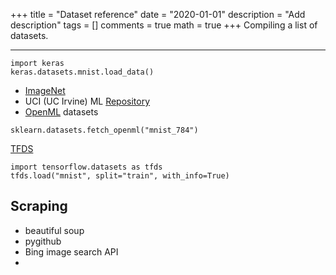 +++
title = "Dataset reference"
date = "2020-01-01"
description = "Add description"
tags = []
comments = true
math = true
+++
Compiling a list of datasets.

---
```
import keras
keras.datasets.mnist.load_data()
```


* [ImageNet](http://www.image-net.org/)
* UCI (UC Irvine) ML [Repository](https://archive.ics.uci.edu)
* [OpenML](https://www.openml.org/) datasets
```
sklearn.datasets.fetch_openml("mnist_784")
```
[TFDS](https://blog.tensorflow.org/2019/02/introducing-tensorflow-datasets.html)
```
import tensorflow.datasets as tfds
tfds.load("mnist", split="train", with_info=True)
```

## Scraping
* beautiful soup
* pygithub
* Bing image search API
* 

